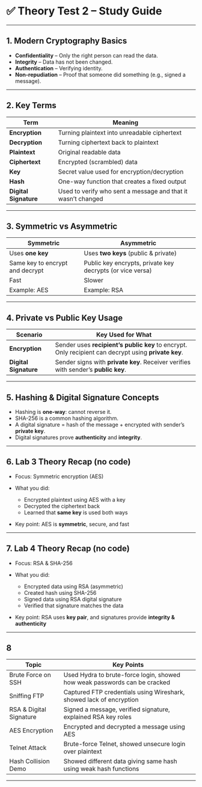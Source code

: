 
# ✅ **Theory Test 2 – Study Guide**

---

## 1. **Modern Cryptography Basics**

* **Confidentiality** – Only the right person can read the data.
* **Integrity** – Data has not been changed.
* **Authentication** – Verifying identity.
* **Non-repudiation** – Proof that someone did something (e.g., signed a message).

---

## 2. **Key Terms**

| **Term**              | **Meaning**                                                  |
| --------------------- | ------------------------------------------------------------ |
| **Encryption**        | Turning plaintext into unreadable ciphertext                 |
| **Decryption**        | Turning ciphertext back to plaintext                         |
| **Plaintext**         | Original readable data                                       |
| **Ciphertext**        | Encrypted (scrambled) data                                   |
| **Key**               | Secret value used for encryption/decryption                  |
| **Hash**              | One-way function that creates a fixed output                 |
| **Digital Signature** | Used to verify who sent a message and that it wasn’t changed |

---

## 3. **Symmetric vs Asymmetric**

| **Symmetric**                   | **Asymmetric**                                            |
| ------------------------------- | --------------------------------------------------------- |
| Uses **one key**                | Uses **two keys** (public & private)                      |
| Same key to encrypt and decrypt | Public key encrypts, private key decrypts (or vice versa) |
| Fast                            | Slower                                                    |
| Example: AES                    | Example: RSA                                              |

---

## 4. **Private vs Public Key Usage**

| **Scenario**          | **Key Used for What**                                                                                |
| --------------------- | ---------------------------------------------------------------------------------------------------- |
| **Encryption**        | Sender uses **recipient’s public key** to encrypt. Only recipient can decrypt using **private key**. |
| **Digital Signature** | Sender signs with **private key**. Receiver verifies with sender’s **public key**.                   |

---

## 5. **Hashing & Digital Signature Concepts**

* Hashing is **one-way**: cannot reverse it.
* SHA-256 is a common hashing algorithm.
* A digital signature = hash of the message + encrypted with sender’s **private key**.
* Digital signatures prove **authenticity** and **integrity**.

---

## 6. **Lab 3 Theory Recap** (no code)

* Focus: Symmetric encryption (AES)
* What you did:

  * Encrypted plaintext using AES with a key
  * Decrypted the ciphertext back
  * Learned that **same key** is used both ways
* Key point: AES is **symmetric**, secure, and fast

---

## 7. **Lab 4 Theory Recap** (no code)

* Focus: RSA & SHA-256
* What you did:

  * Encrypted data using RSA (asymmetric)
  * Created hash using SHA-256
  * Signed data using RSA digital signature
  * Verified that signature matches the data
* Key point: RSA uses **key pair**, and signatures provide **integrity & authenticity**

---

## 8

| **Topic**               | **Key Points**                                                            |
| ----------------------- | ------------------------------------------------------------------------- |
| Brute Force on SSH      | Used Hydra to brute-force login, showed how weak passwords can be cracked |
| Sniffing FTP            | Captured FTP credentials using Wireshark, showed lack of encryption       |
| RSA & Digital Signature | Signed a message, verified signature, explained RSA key roles             |
| AES Encryption          | Encrypted and decrypted a message using AES                               |
| Telnet Attack           | Brute-force Telnet, showed unsecure login over plaintext                  |
| Hash Collision Demo     | Showed different data giving same hash using weak hash functions          |

---
